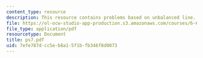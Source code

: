 ```yaml
---
content_type: resource
description: This resource contains problems based on unbalanced line.
file: https://ol-ocw-studio-app-production.s3.amazonaws.com/courses/6-691-seminar-in-electric-power-systems-spring-2006/7efe787dcc5eb8a15f1bfb346f8d0073_ps7.pdf
file_type: application/pdf
resourcetype: Document
title: ps7.pdf
uid: 7efe787d-cc5e-b8a1-5f1b-fb346f8d0073
---
```

